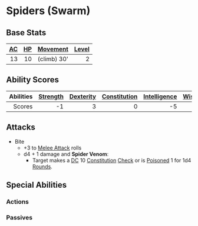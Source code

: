 # Spiders (Swarm)

## Base Stats

| [AC](../../../Player%20Characters/Derived%20Statistics/Armor%20Class.md) | [HP](../../../Player%20Characters/Derived%20Statistics/Health%20Points.md) | [Movement](../../../Game%20Procedures/Movement.md) | [Level](../../../Player%20Characters/Derived%20Statistics/Level.md) |
| -----------------------------------------------------------------------: | -------------------------------------------------------------------------: | -------------------------------------------------: | ------------------------------------------------------------------: |
|                                                                       13 |                                                                         10 |                                        (climb) 30' |                                                                   2 |

## Ability Scores

| Abilities | [Strength](../../../Player%20Characters/Chosen%20Statistics/Strength.md) | [Dexterity](../../../Player%20Characters/Chosen%20Statistics/Dexterity.md) | [Constitution](../../../Player%20Characters/Chosen%20Statistics/Constitution.md) | [Intelligence](../../../Player%20Characters/Chosen%20Statistics/Intelligence.md) | [Wisdom](../../../Player%20Characters/Chosen%20Statistics/Wisdom.md)<br> | [Charisma](../../../Player%20Characters/Chosen%20Statistics/Charisma.md)<br> |
| --------: | -----------------------------------------------------------------------: | -------------------------------------------------------------------------: | -------------------------------------------------------------------------------: | -------------------------------------------------------------------------------: | -----------------------------------------------------------------------: | ---------------------------------------------------------------------------: |
|    Scores |                                                                       -1 |                                                                          3 |                                                                                0 |                                                                               -5 |                                                                        1 |                                                                           -3 |

## Attacks

- Bite
	- +3 to [Melee Attack](../../../Game%20Procedures/Melee%20Attack.md) rolls
	- d4 + 1 damage and **Spider Venom**:
		- Target makes a [DC](../../../Game%20Procedures/DC.md) 10 [Constitution](../../../Player%20Characters/Chosen%20Statistics/Constitution.md) [Check](../../../Game%20Procedures/Check.md) or is [Poisoned](../../../Conditions/Poisoned.md) 1 for 1d4 [Rounds](../../../Game%20Procedures/Round.md).

## Special Abilities

### Actions

### Passives


